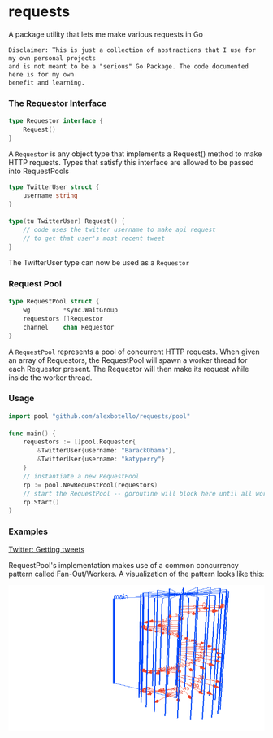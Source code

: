 # requests
A package utility that lets me make various requests in Go

```
Disclaimer: This is just a collection of abstractions that I use for my own personal projects
and is not meant to be a "serious" Go Package. The code documented here is for my own
benefit and learning.
```

### The Requestor Interface
```go
type Requestor interface {
    Request()
}
```
A `Requestor` is any object type that implements a Request() method to make HTTP requests.
Types that satisfy this interface are allowed to be passed into RequestPools

```go
type TwitterUser struct {
    username string
}

type(tu TwitterUser) Request() {
    // code uses the twitter username to make api request
    // to get that user's most recent tweet
}
```
The TwitterUser type can now be used as a `Requestor`


### Request Pool
```go
type RequestPool struct {
	wg         *sync.WaitGroup
	requestors []Requestor
	channel    chan Requestor
}
```
A `RequestPool` represents a pool of concurrent HTTP requests. When given an array of Requestors,
the RequestPool will spawn a worker thread for each Requestor present. The Requestor will then
make its request while inside the worker thread.

### Usage
```go
import pool "github.com/alexbotello/requests/pool"

func main() {
    requestors := []pool.Requestor{
        &TwitterUser{username: "BarackObama"},
        &TwitterUser{username: "katyperry"}
    }
    // instantiate a new RequestPool
    rp := pool.NewRequestPool(requestors)
    // start the RequestPool -- goroutine will block here until all worker threads complete 
    rp.Start()
}
```
### Examples
[Twitter: Getting tweets](_examples/twitter.go)

RequestPool's implementation makes use of a common concurrency pattern called Fan-Out/Workers.
A visualization of the pattern looks like this:

![](animation.gif)

